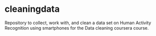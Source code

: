 # cleaningdata
Repository to collect, work with, and clean a data set on Human Activity Recognition using smartphones for the Data cleaning coursera course.
